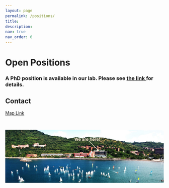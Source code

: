 ```yaml
---
layout: page
permalink: /positions/
title: 
description: 
nav: true
nav_order: 6
---
```


<h1>Open Positions</h1> 
  
<h3> A PhD position is available in our lab. Please see <a href="../assets/pdf/PhdPosition_MAerHydLab.pdf">the link </a> for details. </h3> 



<h2 > Contact </h2>

<div >
<a href="https://www.google.com/maps/place/Department+of+Marine+Environment+and+Engineering,+NSYSU/@22.6290616,120.2602439,17z/data=!3m1!4b1!4m6!3m5!1s0x346e04060027f961:0x6bfef502ee40d7d!8m2!3d22.6290616!4d120.2628188!16s%2Fg%2F11bw21g0n8?entry=ttu">Map Link</a>
</div>

&nbsp;

<img src="../assets/img/nsysu_small.jpeg" alt="drawing" width="780"/>
